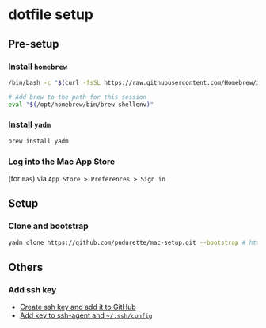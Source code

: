 # dotfile setup

## Pre-setup

### Install `homebrew`

```bash
/bin/bash -c "$(curl -fsSL https://raw.githubusercontent.com/Homebrew/install/HEAD/install.sh)"

# Add brew to the path for this session
eval "$(/opt/homebrew/bin/brew shellenv)"
```

### Install `yadm`

```bash
brew install yadm
```

### Log into the Mac App Store

(for `mas`) via `App Store > Preferences > Sign in`

## Setup

### Clone and bootstrap

```bash
yadm clone https://github.com/pndurette/mac-setup.git --bootstrap # https!
```

## Others

### Add ssh key

- [Create ssh key and add it to GitHub](https://help.github.com/articles/connecting-to-github-with-ssh/)
- [Add key to ssh-agent and `~/.ssh/config`](https://help.github.com/articles/generating-a-new-ssh-key-and-adding-it-to-the-ssh-agent/#adding-your-ssh-key-to-the-ssh-agent)
